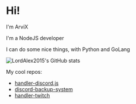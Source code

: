 # Hi!

I'm ArviX

I'm a NodeJS developer

I can do some nice things, with Python and GoLang


![LordAlex2015's GitHub stats](https://github-readme-stats.vercel.app/api?username=LordAlex2015&show_icons=true&theme=radical)

My cool repos:
- [handler-discord.js](https://github.com/LordAlex2015/handler-discord.js)
- [discord-backup-system](https://github.com/LordAlex2015/discord-backup-system)
- [handler-twitch](https://github.com/LordAlex2015/handler-twitch)


<!--
**LordAlex2015/LordAlex2015** is a ✨ _special_ ✨ repository because its `README.md` (this file) appears on your GitHub profile.

Here are some ideas to get you started:

- 🔭 I’m currently working on ...
- 🌱 I’m currently learning ...
- 👯 I’m looking to collaborate on ...
- 🤔 I’m looking for help with ...
- 💬 Ask me about ...
- 📫 How to reach me: ...
- 😄 Pronouns: ...
- ⚡ Fun fact: ...
-->
